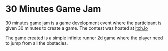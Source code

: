 # 30 Minutes Game Jam
30 minutes game jam is a game development event where the participant is given 30 minutes to create a game.  The contest was hosted at <a href='itch.io'>itch.io</a>

The game created is a simple infinite runner 2d game where the player need to jump from all the obstacles.
